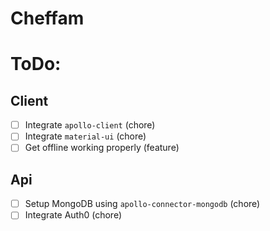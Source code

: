 # Cheffam

# ToDo:

## Client

- [ ] Integrate `apollo-client` (chore)
- [ ] Integrate `material-ui` (chore)
- [ ] Get offline working properly (feature)

## Api

- [ ] Setup MongoDB using `apollo-connector-mongodb` (chore)
- [ ] Integrate Auth0 (chore)
